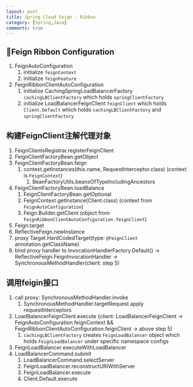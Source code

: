 ```yaml
---
layout: post
title: Spring Cloud Feign - Ribbon
category: [Spring,Java]
comments: true
---
```

## Feign Ribbon Configuration

1. FeignAutoConfiguration
    1. initialize `feignContext`
    1. initialize `feignFeature`
1. FeignRibbonClientAutoConfiguration
    1. initialize CachingSpringLoadBalancerFactory `cachingLBClientFactory` which holds `springClientFactory`
    1. initialize LoadBalancerFeignClient `feignClient` which holds `Client.Default` which holds `cachingLBClientFactory` and `springClientFactory`

## 构建FeignClient注解代理对象

1. FeignClientsRegistrar.registerFeignClient
1. FeignClientFactoryBean.getObject
1. FeignClientFactoryBean.feign
    1. context.getInstances(this.name, RequestInterceptor.class) (context is `FeignContext`)
        1. BeanFactoryUtils.beansOfTypeIncludingAncestors
1. FeignClientFactoryBean.loadBalance
    1. FeignClientFactoryBean.getOptional
    1. FeignContext.getInstance(Client.class) (context from `FeignAutoConfiguration`)
    1. Feign.Builder.getClient (object from `FeignRibbonClientAutoConfiguration.feignClient`)
1. Feign.target
1. ReflectiveFeign.newInstance
1. proxy Target.HardCodedTarget(type: `@FeignClient` annotation.getClassName)
1. bind proxy handler to InvocationHandlerFactory.Default() -> ReflectiveFeign.FeignInvocationHandler -> SynchronousMethodHandler(client: step 5)

## 调用feigin接口

1. call proxy: SynchronousMethodHandler.invoke
    1. SynchronousMethodHandler.targetRequest apply requestInterceptors
1. LoadBalancerFeignClient.execute (client: LoadBalancerFeignClient -> FeignAutoConfiguration.feignContext && FeignRibbonClientAutoConfiguration.feignClient -> above step 5)
    1. `cachingLBClientFactory` creates `FeignLoadBalancer` object which holds `FeignLoadBalancer` under specific namespace configs
1. FeignLoadBalancer.executeWithLoadBalancer
1. LoadBalancerCommand.submit
    1. LoadBalancerCommand.selectServer
    1. FeignLoadBalancer.reconstructURIWithServer
    1. FeignLoadBalancer.execute
    1. Client.Default.execute
